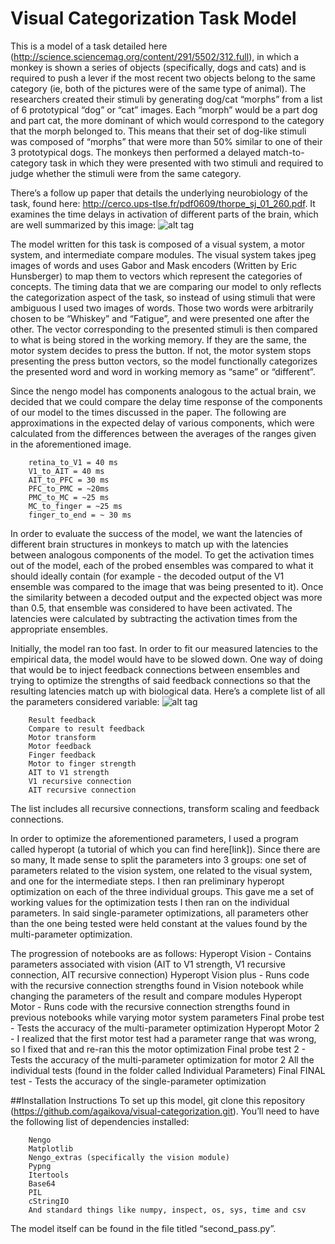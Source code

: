 # Visual Categorization Task Model
This is a model of a task detailed here (http://science.sciencemag.org/content/291/5502/312.full), in which a monkey is shown a series of objects (specifically, dogs and cats) and is required to push a lever if the most recent two objects belong to the same category (ie, both of the pictures were of the same type of animal). The researchers created their stimuli by generating dog/cat “morphs” from a list of 6 prototypical “dog” or “cat” images. Each “morph” would be a part dog and part cat, the more dominant of which would correspond to the category that the morph belonged to.  This means that their set of dog-like stimuli was composed of “morphs” that were more than 50% similar to one of their 3 prototypical dogs. The monkeys then performed a delayed match-to-category task in which they were presented with two stimuli and required to judge whether the stimuli were from the same category.  

There’s a follow up paper that details the underlying neurobiology of the task, found here: http://cerco.ups-tlse.fr/pdf0609/thorpe_sj_01_260.pdf. It examines the time delays in activation of different parts of the brain, which are well summarized by this image: ![alt tag](https://github.com/agaikova/visual-categorization/blob/master/latencies.png)

The model written for this task is composed of a visual system, a motor system, and intermediate compare modules. The visual system takes jpeg images of words and uses Gabor and Mask encoders (Written by Eric Hunsberger) to map them to vectors which represent the categories of concepts. The timing data that we are comparing our model to only reflects the categorization aspect of the task, so instead of using stimuli that were ambiguous I used two images of words. Those two words were arbitrarily chosen to be  “Whiskey” and “Fatigue”, and were presented one after the other. The vector corresponding to the presented stimuli is then compared to what is being stored in the working memory. If they are the same, the motor system decides to press the button. If not, the motor system stops presenting the press button vectors, so the model functionally categorizes the presented word and word in working memory as “same” or “different”. 

Since the nengo model has components analogous to the actual brain, we decided that we could compare the delay time response of the components of our model to the times discussed in the paper. The following are approximations in the expected delay of various components, which were calculated from the differences between the averages of the ranges given in the aforementioned image. 

		retina_to_V1 = 40 ms
		V1_to_AIT = 40 ms
		AIT_to_PFC = 30 ms
		PFC_to_PMC = ~20ms
		PMC_to_MC = ~25 ms
		MC_to_finger = ~25 ms
		finger_to_end = ~ 30 ms

In order to evaluate the success of the model, we want the latencies of different brain structures in monkeys to match up with the latencies between analogous components of the model. To get the activation times out of the model, each of the probed ensembles was compared to what it should ideally contain (for example - the decoded output of the V1 ensemble was compared to the image that was being presented to it). Once the similarity between a decoded output and the expected object was more than 0.5, that ensemble was considered to have been activated. The latencies were calculated by subtracting the activation times from the appropriate ensembles. 

Initially, the model ran too fast. In order to fit our measured latencies to the empirical data, the model would have to be slowed down. One way of doing that would be to inject feedback connections between ensembles and trying to optimize the strengths of said feedback connections so that the resulting latencies match up with biological data. Here’s a complete list of all the parameters considered variable: 
![alt tag](https://github.com/agaikova/visual-categorization/blob/master/networkimage.png)


		Result feedback
		Compare to result feedback
		Motor transform
		Motor feedback
		Finger feedback
		Motor to finger strength
		AIT to V1 strength
		V1 recursive connection
		AIT recursive connection

The list includes all recursive connections, transform scaling and feedback connections. 

In order to optimize the aforementioned parameters, I used a program called hyperopt (a tutorial of which you can find here[link]). Since there are so many, It made sense to split the parameters into 3 groups: one set of parameters related to the vision system, one related to the visual system, and one for the intermediate steps. 
I then ran preliminary hyperopt optimization on each of the three individual groups. This gave me a set of working values for the optimization tests I then ran on the  individual parameters. In said single-parameter optimizations, all parameters other than the one being tested were held constant at the values found by the multi-parameter optimization.

The progression of notebooks are as follows: 
Hyperopt Vision - Contains parameters associated with vision (AIT to V1 strength, V1 recursive connection, AIT recursive connection)
Hyperopt Vision plus - Runs code with the recursive connection strengths found in Vision notebook while changing the parameters of the result and compare modules
Hyperopt Motor - Runs code with the recursive connection strengths found in previous notebooks while varying motor system parameters
Final probe test - Tests the accuracy of the multi-parameter optimization
Hyperopt Motor 2 - I realized that the first motor test had a parameter range that was wrong, so I fixed that and re-ran this the motor optimization
Final probe test 2 - Tests the accuracy of the multi-parameter optimization for motor 2
All the individual tests (found in the folder called Individual Parameters)
Final FINAL test - Tests the accuracy of the single-parameter optimization

##Installation Instructions
To set up this model, git clone this repository (https://github.com/agaikova/visual-categorization.git). You’ll need to have the following list of dependencies installed:

		Nengo
		Matplotlib
		Nengo_extras (specifically the vision module)
		Pypng
		Itertools
		Base64
		PIL
		cStringIO
		And standard things like numpy, inspect, os, sys, time and csv
The model itself can be found in the file titled “second_pass.py”. 

